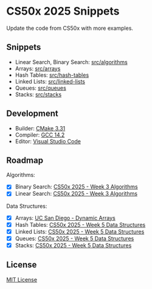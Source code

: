 # CS50x 2025 Snippets

Update the code from CS50x with more examples.

## Snippets

- Linear Search, Binary Search: [src/algorithms](src/algorithms)
- Arrays: [src/arrays](src/arrays)
- Hash Tables: [src/hash-tables](src/hash-tables)
- Linked Lists: [src/linked-lists](src/linked-lists)
- Queues: [src/queues](src/queues)
- Stacks: [src/stacks](src/stacks)

## Development

- Builder: [CMake 3.31](https://cmake.org/cmake/help/v3.31/index.html)
- Compiler: [GCC 14.2](https://gcc.gnu.org/gcc-14/)
- Editor: [Visual Studio Code](https://code.visualstudio.com/)

## Roadmap

Algorithms:

- [x] Binary Search: [CS50x 2025 - Week 3 Algorithms](https://cs50.harvard.edu/x/2025/weeks/3/)
- [x] Linear Search: [CS50x 2025 - Week 3 Algorithms](https://cs50.harvard.edu/x/2025/weeks/3/)

Data Structures:

- [x] Arrays: [UC San Diego - Dynamic Arrays](https://www.coursera.org/lecture/data-structures/dynamic-arrays-EwbnV)
- [x] Hash Tables: [CS50x 2025 - Week 5 Data Structures](https://cs50.harvard.edu/x/2025/weeks/5/)
- [x] Linked Lists: [CS50x 2025 - Week 5 Data Structures](https://cs50.harvard.edu/x/2025/weeks/5/)
- [x] Queues: [CS50x 2025 - Week 5 Data Structures](https://cs50.harvard.edu/x/2025/weeks/5/)
- [x] Stacks: [CS50x 2025 - Week 5 Data Structures](https://cs50.harvard.edu/x/2025/weeks/5/)

## License

[MIT License](LICENSE.md)
